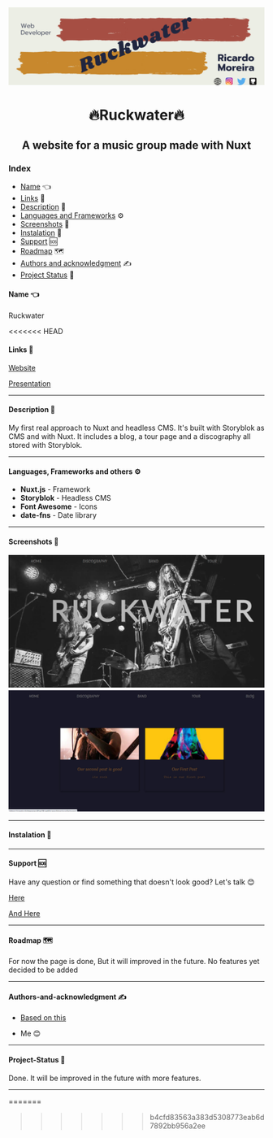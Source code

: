 [![Social banner for mugas](./assets/ruckwater_banner.png)](http://ricardomoreira.io/)

<h1 align="center"> 🔥Ruckwater🔥</h1>

<h2 align="center"> A website for a music group made with Nuxt </h2>

### Index

* [Name](####Name) 👈
* [Links](####Links) 🔗
* [Description](####Description) 📖
* [Languages and Frameworks](####Languages-and-Frameworks) ⚙️
* [Screenshots](####Screenshots) 📱
* [Instalation](####Instalation) 🧩
* [Support](####Support) 🆘
* [Roadmap](####Roadmap) 🗺️
* [Authors and acknowledgment](####Authors-and-acknowledgment) ✍️
* [Project Status](####Project-Status) 📜

#### Name 👈

Ruckwater

<<<<<<< HEAD

#### Links 🔗

[Website](https://cranky-lichterman-91ec08.netlify.app/)

[Presentation](https://www.ricardomoreira.io/projects/2020-06-02-nuxt-website/)
___

#### Description 📖

My first real approach to Nuxt and headless CMS.
It's built with Storyblok as CMS and with Nuxt. It includes a blog, a tour page and a discography all stored with Storyblok.

___

#### Languages, Frameworks and others ⚙️

* **Nuxt.js** - Framework
* **Storyblok** - Headless CMS
* **Font Awesome** - Icons
* **date-fns** - Date library

____

#### Screenshots 📱

![Social banner for mugas](./assets/screenshot.png)
![Social banner for mugas](./assets/screenshot1.png)

____

#### Instalation 🧩

___

#### Support 🆘

Have any question or find something that doesn't look good? Let's talk 😊

[Here](https://github.com/mugas)

[And Here](https://www.ricardomoreira.io/about)

____

#### Roadmap 🗺️

For now the page is done, But it will improved in the future. No features yet decided to be added

____

#### Authors-and-acknowledgment ✍️

* [Based on this](https://www.youtube.com/watch?v=Dc_5BpIB4X4)

* Me 😊

____

#### Project-Status 📜

Done. It will be improved in the future with more features.

____
=======

>>>>>>> b4cfd83563a383d5308773eab6d7892bb956a2ee
